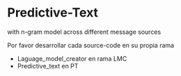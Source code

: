 # Predictive-Text
with n-gram model across different message sources

Por favor desarrollar cada source-code en su propia rama
- Laguage_model_creator en rama LMC
- Predictive_text en PT
